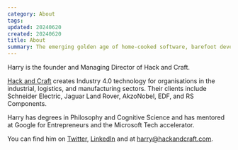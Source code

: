 ```yaml
---
category: About
tags:
updated: 20240620
created: 20240620
title: About
summary: The emerging golden age of home-cooked software, barefoot developers, and why the local-first community should help build it
---
```


Harry is the founder and Managing Director of Hack and Craft.

[Hack and Craft](https://hackandcraft.com/) creates Industry 4.0 technology for organisations in the industrial, logistics, and manufacturing sectors. Their clients include Schneider Electric, Jaguar Land Rover, AkzoNobel, EDF, and RS Components.

Harry has degrees in Philosophy and Cognitive Science and has mentored at Google for Entrepreneurs and the Microsoft Tech accelerator.

You can find him on [Twitter](https://twitter.com/hmccarney), [LinkedIn](https://www.linkedin.com/in/harry-mccarney-12003512/) and at harry@hackandcraft.com.
